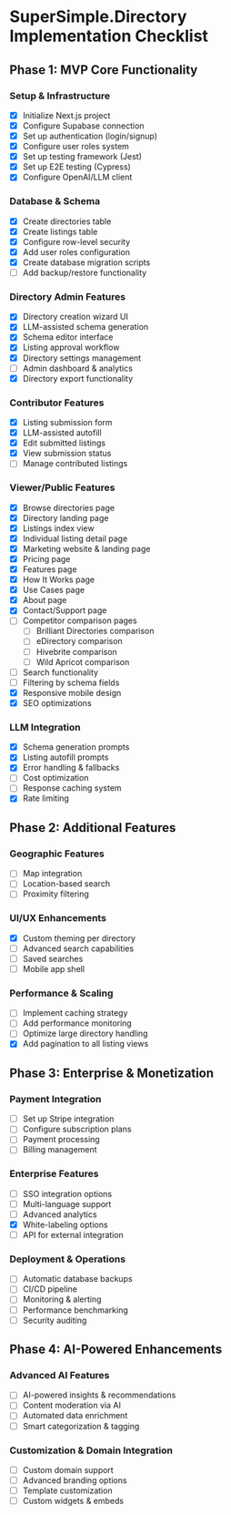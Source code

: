 # SuperSimple.Directory Implementation Checklist

## Phase 1: MVP Core Functionality

### Setup & Infrastructure
- [x] Initialize Next.js project
- [x] Configure Supabase connection
- [x] Set up authentication (login/signup)
- [x] Configure user roles system
- [x] Set up testing framework (Jest)
- [x] Set up E2E testing (Cypress)
- [x] Configure OpenAI/LLM client

### Database & Schema
- [x] Create directories table
- [x] Create listings table
- [x] Configure row-level security
- [x] Add user roles configuration
- [x] Create database migration scripts
- [ ] Add backup/restore functionality

### Directory Admin Features
- [x] Directory creation wizard UI
- [x] LLM-assisted schema generation
- [x] Schema editor interface
- [x] Listing approval workflow
- [x] Directory settings management
- [ ] Admin dashboard & analytics
- [x] Directory export functionality

### Contributor Features
- [x] Listing submission form
- [x] LLM-assisted autofill
- [x] Edit submitted listings
- [x] View submission status
- [ ] Manage contributed listings

### Viewer/Public Features
- [x] Browse directories page
- [x] Directory landing page
- [x] Listings index view
- [x] Individual listing detail page
- [x] Marketing website & landing page
- [x] Pricing page
- [x] Features page
- [x] How It Works page
- [x] Use Cases page
- [x] About page
- [x] Contact/Support page
- [ ] Competitor comparison pages
  - [ ] Brilliant Directories comparison
  - [ ] eDirectory comparison
  - [ ] Hivebrite comparison
  - [ ] Wild Apricot comparison
- [ ] Search functionality
- [ ] Filtering by schema fields
- [x] Responsive mobile design
- [x] SEO optimizations

### LLM Integration
- [x] Schema generation prompts
- [x] Listing autofill prompts
- [x] Error handling & fallbacks
- [ ] Cost optimization
- [ ] Response caching system
- [x] Rate limiting

## Phase 2: Additional Features

### Geographic Features
- [ ] Map integration
- [ ] Location-based search
- [ ] Proximity filtering

### UI/UX Enhancements
- [x] Custom theming per directory
- [ ] Advanced search capabilities
- [ ] Saved searches
- [ ] Mobile app shell

### Performance & Scaling
- [ ] Implement caching strategy
- [ ] Add performance monitoring
- [ ] Optimize large directory handling
- [x] Add pagination to all listing views

## Phase 3: Enterprise & Monetization

### Payment Integration
- [ ] Set up Stripe integration
- [ ] Configure subscription plans
- [ ] Payment processing
- [ ] Billing management

### Enterprise Features
- [ ] SSO integration options
- [ ] Multi-language support
- [ ] Advanced analytics
- [x] White-labeling options
- [ ] API for external integration

### Deployment & Operations
- [ ] Automatic database backups
- [ ] CI/CD pipeline
- [ ] Monitoring & alerting
- [ ] Performance benchmarking
- [ ] Security auditing

## Phase 4: AI-Powered Enhancements

### Advanced AI Features
- [ ] AI-powered insights & recommendations
- [ ] Content moderation via AI
- [ ] Automated data enrichment
- [ ] Smart categorization & tagging

### Customization & Domain Integration
- [ ] Custom domain support
- [ ] Advanced branding options
- [ ] Template customization
- [ ] Custom widgets & embeds